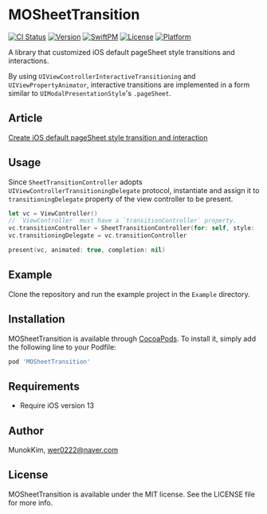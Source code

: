 # MOSheetTransition

[![CI Status](https://img.shields.io/travis/MunokKim/MOSheetTransition.svg?style=flat)](https://travis-ci.org/MunokKim/MOSheetTransition)
[![Version](https://img.shields.io/cocoapods/v/MOSheetTransition.svg?style=flat)](https://cocoapods.org/pods/MOSheetTransition)
[![SwiftPM](https://img.shields.io/badge/SPM-supported-DE5C43.svg?style=flat)](https://swift.org/package-manager/)
[![License](https://img.shields.io/cocoapods/l/MOSheetTransition.svg?style=flat)](https://cocoapods.org/pods/MOSheetTransition)
[![Platform](https://img.shields.io/cocoapods/p/MOSheetTransition.svg?style=flat)](https://cocoapods.org/pods/MOSheetTransition)

A library that customized iOS default pageSheet style transitions and interactions.

By using `UIViewControllerInteractiveTransitioning` and `UIViewPropertyAnimator`, interactive transitions are implemented in a form similar to `UIModalPresentationStyle`'s `.pageSheet`.

## Article

[Create iOS default pageSheet style transition and interaction](https://medium.com/@shoveler)

## Usage

Since `SheetTransitionController` adopts `UIViewControllerTransitioningDelegate` protocol, instantiate and assign it to `transitioningDelegate` property of the view controller to be present.
```swift
let vc = ViewController()
// `ViewController` must have a `transitionController` property.
vc.transitionController = SheetTransitionController(for: self, style: .original)
vc.transitioningDelegate = vc.transitionController

present(vc, animated: true, completion: nil)
```

## Example

Clone the repository and run the example project in the `Example` directory.

## Installation

MOSheetTransition is available through [CocoaPods](https://cocoapods.org). To install
it, simply add the following line to your Podfile:

```ruby
pod 'MOSheetTransition'
```

## Requirements
- Require iOS version 13

## Author

MunokKim, wer0222@naver.com

## License

MOSheetTransition is available under the MIT license. See the LICENSE file for more info.
